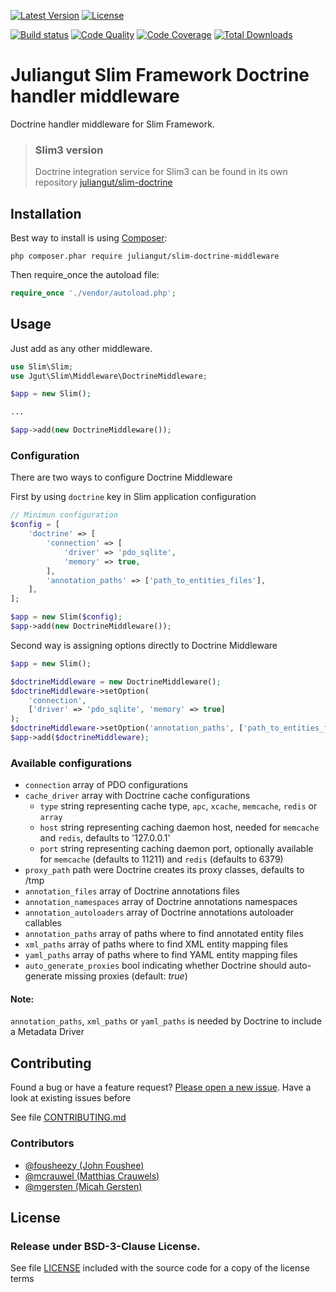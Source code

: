 [![Latest Version](https://img.shields.io/packagist/vpre/juliangut/slim-doctrine-middleware.svg?style=flat-square)](https://packagist.org/packages/juliangut/slim-doctrine-middleware)
[![License](https://img.shields.io/packagist/l/juliangut/slim-doctrine-middleware.svg?style=flat-square)](https://github.com/juliangut/slim-doctrine-middleware/blob/master/LICENSE)

[![Build status](https://img.shields.io/travis/juliangut/slim-doctrine-middleware.svg?style=flat-square)](https://travis-ci.org/juliangut/slim-doctrine-middleware)
[![Code Quality](https://img.shields.io/scrutinizer/g/juliangut/slim-doctrine-middleware.svg?style=flat-square)](https://scrutinizer-ci.com/g/juliangut/slim-doctrine-middleware)
[![Code Coverage](https://img.shields.io/scrutinizer/coverage/g/juliangut/slim-doctrine-middleware.svg?style=flat-square)](https://scrutinizer-ci.com/g/juliangut/slim-doctrine-middleware)
[![Total Downloads](https://img.shields.io/packagist/dt/juliangut/slim-doctrine-middleware.svg?style=flat-square)](https://packagist.org/packages/juliangut/slim-doctrine-middleware)

# Juliangut Slim Framework Doctrine handler middleware

Doctrine handler middleware for Slim Framework.

> ### Slim3 version
> Doctrine integration service for Slim3 can be found in its own repository [juliangut/slim-doctrine](https://github.com/juliangut/slim-doctrine)

## Installation

Best way to install is using [Composer](https://getcomposer.org/):

```
php composer.phar require juliangut/slim-doctrine-middleware
```

Then require_once the autoload file:

```php
require_once './vendor/autoload.php';
```

## Usage

Just add as any other middleware.

```php
use Slim\Slim;
use Jgut\Slim\Middleware\DoctrineMiddleware;

$app = new Slim();

...

$app->add(new DoctrineMiddleware());
```

### Configuration

There are two ways to configure Doctrine Middleware

First by using `doctrine` key in Slim application configuration

```php
// Minimun configuration
$config = [
    'doctrine' => [
        'connection' => [
            'driver' => 'pdo_sqlite',
            'memory' => true,
        ],
        'annotation_paths' => ['path_to_entities_files'],
    ],
];

$app = new Slim($config);
$app->add(new DoctrineMiddleware());
```

Second way is assigning options directly to Doctrine Middleware

```php
$app = new Slim();

$doctrineMiddleware = new DoctrineMiddleware();
$doctrineMiddleware->setOption(
    'connection',
    ['driver' => 'pdo_sqlite', 'memory' => true]
);
$doctrineMiddleware->setOption('annotation_paths', ['path_to_entities_files']);
$app->add($doctrineMiddleware);
```

### Available configurations

* `connection` array of PDO configurations
* `cache_driver` array with Doctrine cache configurations
    * `type` string representing cache type, `apc`, `xcache`, `memcache`, `redis` or `array`
    * `host` string representing caching daemon host, needed for `memcache` and `redis`, defaults to '127.0.0.1'
    * `port` string representing caching daemon port, optionally available for `memcache` (defaults to 11211) and `redis` (defaults to 6379)
* `proxy_path` path were Doctrine creates its proxy classes, defaults to /tmp
* `annotation_files` array of Doctrine annotations files
* `annotation_namespaces` array of Doctrine annotations namespaces
* `annotation_autoloaders` array of Doctrine annotations autoloader callables
* `annotation_paths` array of paths where to find annotated entity files
* `xml_paths` array of paths where to find XML entity mapping files
* `yaml_paths` array of paths where to find YAML entity mapping files
* `auto_generate_proxies` bool indicating whether Doctrine should auto-generate missing proxies (default: *true*)

#### Note:

`annotation_paths`, `xml_paths` or `yaml_paths` is needed by Doctrine to include a Metadata Driver

## Contributing

Found a bug or have a feature request? [Please open a new issue](https://github.com/juliangut/slim-doctrine-middleware/issues). Have a look at existing issues before

See file [CONTRIBUTING.md](https://github.com/juliangut/slim-doctrine-middleware/blob/master/CONTRIBUTING.md)

### Contributors

* [@fousheezy (John Foushee)](https://github.com/fousheezy)
* [@mcrauwel (Matthias Crauwels)](https://github.com/mcrauwel)
* [@mgersten (Micah Gersten)](https://github.com/mgersten)

## License

### Release under BSD-3-Clause License.

See file [LICENSE](https://github.com/juliangut/slim-doctrine-middleware/blob/master/LICENSE) included with the source code for a copy of the license terms


